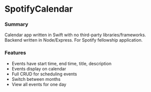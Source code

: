 # SpotifyCalendar

### Summary
Calendar app written in Swift with no third-party libraries/frameworks. Backend written in Node/Express. For Spotify fellowship application.

### Features
* Events have start time, end time, title, description
* Events display on calendar
* Full CRUD for scheduling events
* Switch between months
* View all events for one day
